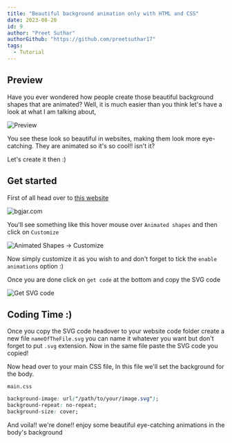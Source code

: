 ```yaml
---
title: "Beautiful background animation only with HTML and CSS"
date: 2023-08-20
id: 9
author: "Preet Suthar"
authorGithub: "https://github.com/preetsuthar17"
tags:
  - Tutorial
---
```


## Preview

Have you ever wondered how people create those beautiful background shapes that are animated? Well, it is much easier than you think let's have a look at what I am talking about,

![Preview](https://dev-to-uploads.s3.amazonaws.com/uploads/articles/m6bx6e8g6zmfy8j15v6e.png)

You see these look so beautiful in websites, making them look more eye-catching. They are animated so it's so cool!! isn't it?

Let's create it then :)

## Get started

First of all head over to [this website](https://bgjar.com/animated-shape)

![bgjar.com](https://dev-to-uploads.s3.amazonaws.com/uploads/articles/9gohe7y4flhjbfbqr1u3.png)

You'll see something like this hover mouse over `Animated shapes` and then click on `Customize`

![Animated Shapes -> Customize](https://dev-to-uploads.s3.amazonaws.com/uploads/articles/3bhxvikfp3igy4xj307x.png)

Now simply customize it as you wish to and don't forget to tick the `enable animations` option :)

Once you are done click on `get code` at the bottom and copy the SVG code

![Get SVG code](https://dev-to-uploads.s3.amazonaws.com/uploads/articles/5ew3npiw1so98w3whhyd.png)

## Coding Time :)

Once you copy the SVG code headover to your website code folder create a new file `nameOfTheFile.svg` you can name it whatever you want but don't forget to put `.svg` extension. Now in the same file paste the SVG code you copied!

Now head over to your main CSS file, In this file we'll set the background for the body.

`main.css`

```css
background-image: url("/path/to/your/image.svg");
background-repeat: no-repeat;
background-size: cover;
```

And voila!! we're done!! enjoy some beautiful eye-catching animations in the body's background

